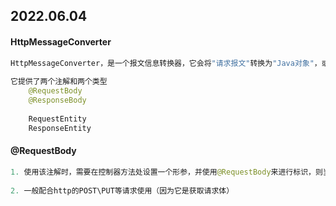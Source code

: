 ## 2022.06.04

#### HttpMessageConverter

```java
HttpMessageConverter，是一个报文信息转换器，它会将"请求报文"转换为"Java对象"，或者将"Java对象"转换为"响应报文"
    
它提供了两个注解和两个类型
    @RequestBody
    @ResponseBody
    
    RequestEntity
    ResponseEntity
```

#### @RequestBody

```java
1. 使用该注解时，需要在控制器方法处设置一个形参，并使用@RequestBody来进行标识，则当前请求的"请求体"就会为当前注解所标识的形参赋值
    
2. 一般配合http的POST\PUT等请求使用（因为它是获取请求体）        
```

